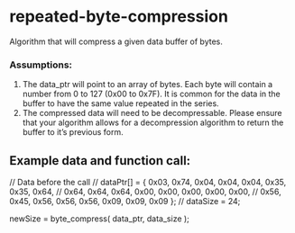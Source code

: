 # repeated-byte-compression
Algorithm that will compress a given data buffer of bytes.

### Assumptions:
1. The data_ptr will point to an array of bytes.  Each byte will contain a number from 0 to 127 (0x00 to 0x7F).  It is common for the data in the buffer to have the same value repeated in the series.
2. The compressed data will need to be decompressable.  Please ensure that your algorithm allows for a decompression algorithm to return the buffer to it’s previous form.

## Example data and function call:
// Data before the call
// dataPtr[] = { 0x03, 0x74, 0x04, 0x04, 0x04, 0x35, 0x35, 0x64, 
//                0x64, 0x64, 0x64, 0x00, 0x00, 0x00, 0x00, 0x00,
//                0x56, 0x45, 0x56, 0x56, 0x56, 0x09, 0x09, 0x09 };
// dataSize = 24;

newSize = byte_compress( data_ptr, data_size );
